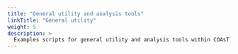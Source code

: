 ```yaml
---
title: "General utility and analysis tools"
linkTitle: "General utility"
weight: 5
description: >
  Examples scripts for general utility and analysis tools within COAsT.
---
```

